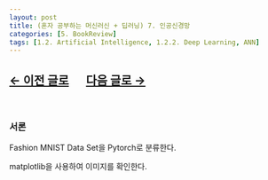 ```yaml
---
layout: post
title: (혼자 공부하는 머신러신 + 딥러닝) 7. 인공신경망
categories: [5. BookReview]
tags: [1.2. Artificial Intelligence, 1.2.2. Deep Learning, ANN]
---
```


## [←  이전 글로](https://maizer2.github.io/bookreview/2022/04/00/(혼공머신)-6.-비지도-학습.html) 　 [다음 글로 →](https://maizer2.github.io/bookreview/2022/04/14/(혼공머신)-8.-심층-신경망.html)

<br/>

### 서론

Fashion MNIST Data Set을 Pytorch로 분류한다.

matplotlib을 사용하여 이미지를 확인한다.